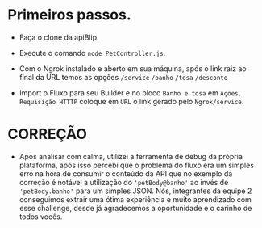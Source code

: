 # Primeiros passos.

- Faça o clone da apiBlip.

- Execute o comando `node PetController.js`.

- Com o Ngrok instalado e aberto em sua máquina, após o link raiz ao final da URL temos as opções `/service` `/banho` `/tosa` `/desconto`

- Import o Fluxo para seu Builder e no bloco `Banho e tosa` em `Ações`, `Requisição HTTTP` coloque em `URL` o link gerado pelo `Ngrok/service`.

# CORREÇÃO

- Após analisar com calma, utilizei a ferramenta de debug da própria plataforma,
  após isso percebi que o problema do fluxo era um simples erro na hora de
  consumir o conteúdo da API que no exemplo da correção é notável a utilização
  do `'petBody@banho'` ao invés de `'petBody.banho'` para um simples JSON. Nós,
  integrantes da equipe 2 conseguimos extrair uma ótima experiência e muito
  aprendizado com esse challenge, desde já agradecemos a oportunidade e o carinho
  de todos vocês.

